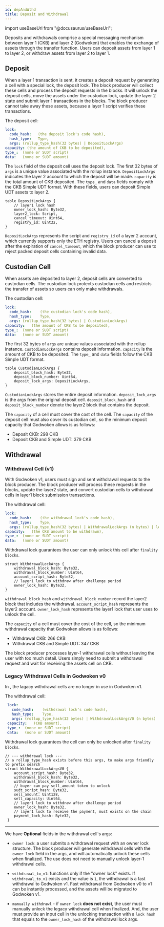 ```yaml
---
id: depAndWthd
title: Deposit and Withdrawal
---
```

import useBaseUrl from "@docusaurus/useBaseUrl";


Deposits and withdrawals comprise a special messaging mechanism between layer 1 (CKB) and layer 2 (Godwoken) that enables the exchange of assets through the transfer function. Users can deposit assets from layer 1 to layer 2, or withdraw assets from layer 2 to layer 1.

## Deposit

When a layer 1 transaction is sent, it creates a deposit request by generating a cell with a special lock, the deposit lock. The block producer will collect these cells and process the deposit requests in the blocks. It will unlock the deposit cells, move the assets under the custodian lock, update the layer 2 state and submit layer 1 transactions in the blocks. The block producer cannot take away these assets, because a layer 1 script verifies these transactions.

The deposit cell:

``` yaml
lock:
  code_hash:   (the deposit lock's code hash),
  hash_type:   Type,
  args: (rollup_type_hash(32 bytes) | DepositLockArgs)
capacity: (the amount of CKB to be deposited),
type_:  (none or SUDT script)
data:   (none or SUDT amount)
```

The `lock` field of the deposit cell uses the deposit lock. The first 32 bytes of `args` is a unique value associated with the rollup instance. `DepositLockArgs` indicates the layer 2 account to which the deposit will be made. `capacity` is the total amount of CKB deposited. The `type_` and `data` fields comply with the CKB Simple UDT format. With these fields, users can deposit Simple UDT assets to layer 2.

```
table DepositLockArgs {
    // layer1 lock hash
    owner_lock_hash: Byte32,
    layer2_lock: Script,
    cancel_timeout: Uint64,
    registry_id: Uint32,
}
```

`DepositLockArgs` represents the script and `registry_id` of a layer 2 account, which currently supports only the ETH registry. Users can cancel a deposit after the expiration of `cancel_timeout`, which the block producer can use to reject packed deposit cells containing invalid data.

## Custodian Cell

When assets are deposited to layer 2, deposit cells are converted to custodian cells. The custodian lock protects custodian cells and restricts the transfer of assets so users can only make withdrawals.

The custodian cell:

``` yaml
lock:
  code_hash:    (the custodian lock's code hash),
  hash_type:    Type,
  args: (rollup_type_hash(32 bytes) | CustodianLockArgs)
capacity:   (the amount of CKB to be deposited),
type_:  (none or SUDT script)
data:   (none or SUDT amount)
```

The first 32 bytes of `args` are unique values associated with the rollup instance. `CustodianLockArgs` contains deposit information. `capacity` is the amount of CKB to be deposited. The `type_` and `data` fields follow the CKB Simple UDT format.

```
table CustodianLockArgs {
    deposit_block_hash: Byte32,
    deposit_block_number: Uint64,
    deposit_lock_args: DepositLockArgs,
}
```

`CustodianLockArgs` stores the entire deposit information. `deposit_lock_args` is the args from the original deposit cell. `deposit_block_hash` and `deposit_block_number` denote the layer2 block that contains the deposit.

The `capacity` of a cell must cover the cost of the cell. The `capacity` of the deposit cell must also cover its custodian cell, so the minimum deposit capacity that Godwoken allows is as follows:

* Deposit CKB: 298 CKB
* Deposit CKB and Simple UDT: 379 CKB


## Withdrawal

### Withdrawal Cell (v1)

With Godwoken v1, users must sign and sent withdrawal requests to the block producer. The block producer will process these requests in the blocks, update the layer2 state, and convert custodian cells to withdrawal cells in layer1 block submission transactions.

The withdrawal cell:

``` yaml
lock:
  code_hash:    (the withdrawal lock's code hash),
  hash_type:    Type,
  args: (rollup_type_hash(32 bytes) | WithdrawalLockArgs (n bytes) | len (4 bytes) | layer1 owner lock (n bytes))
capacity:   (the CKB amount to be withdrawn),
type_:  (none or SUDT script)
data:   (none or SUDT amount)
```

Withdrawal lock guarantees the user can only unlock this cell after `finality blocks`.

```
struct WithdrawalLockArgs {
    withdrawal_block_hash: Byte32,
    withdrawal_block_number: Uint64,
    account_script_hash: Byte32,
    // layer1 lock to withdraw after challenge period
    owner_lock_hash: Byte32,
}
```

`withdrawal_block_hash` and `withdrawal_block_number` record the layer2 block that includes the withdrawal. `account_script_hash` represents the layer2 account. `owner_lock_hash` represents the layer1 lock that user uses to unlock the cell.

The `capacity` of a cell must cover the cost of the cell, so the minimum withdrawal capacity that Godwoken allows is as follows:

* Withdrawal CKB: 266 CKB
* Withdrawal CKB and Simple UDT: 347 CKB

The block producer processes layer-1 withdrawal cells without leaving the user with too much detail. Users simply need to submit a withdrawal request and wait for receiving the assets cell on CKB.

### Legacy Withdrawal Cells in Godwoken v0

In , the lagacy withdrawal cells are no longer in use in Godwoken v1.

The withdrawal cell:

``` yaml
 lock:
   code_hash:    (withdrawal lock's code hash),
   hash_type:    Type,
   args: (rollup_type_hash(32 bytes) | WithdrawalLockArgsV0 (n bytes) | owner lock len (optional) | owner lock (optional) | withdrawal_to_v1 flag byte (optional)
 capacity:   (CKB amount),
 type_:  (none or SUDT script)
 data:   (none or SUDT amount)
```

Withdrawal lock guarantees the cell can only be unlocked after `finality blocks`.

```
// --- withdrawal lock ---
// a rollup_type_hash exists before this args, to make args friendly to prefix search
struct WithdrawalLockArgsV0 {
    account_script_hash: Byte32,
    withdrawal_block_hash: Byte32,
    withdrawal_block_number: Uint64,
    // buyer can pay sell_amount token to unlock
    sudt_script_hash: Byte32,
    sell_amount: Uint128,
    sell_capacity: Uint64,
    // layer1 lock to withdraw after challenge period
    owner_lock_hash: Byte32,
    // layer1 lock to receive the payment, must exists on the chain
    payment_lock_hash: Byte32,
 }
```
----

We have **Optional** fields in the withdrawal cell's args:

- `owner lock`: a user submits a withdrawal request with an owner lock structure. The block producer will generate withdrawal cells with the `owner lock` field in the args, and will automatically unlock these cells when finalized. The use does not need to manually unlock layer-1 withdrawal cells.

- `withdrawal_to_v1`: functions only if the "owner lock" exists. If `withdrawal_to_v1` exists and the value is `1`, the withdrawal is a fast withdrawal to Godwoken v1. Fast withdrawal from Godwoken v0 to v1 can be instantly processed, and the assets will be migrated to Godwoken v1.

- `manually withdrawl` - if `owner lock` **does not exist**, the user must manually unlock the legacy withdrawal cell when finalized. And, the user must provide an input cell in the unlocking transaction with a `lock hash` that equals to the `owner_lock_hash` of the withdrawal lock args.
